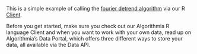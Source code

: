 This is a simple example of calling the [fourier detrend algorithm](https://algorithmia.com/algorithms/TimeSeries/FourierDetrend) via our R [Client](https://algorithmia.com/developers/clients/r/). 

Before you get started, make sure you check out our Algorithmia R language Client 
and when you want to work with your own data, read up on Algorithmia’s Data Portal, 
which offers three different ways to store your data, all available via the Data API.
